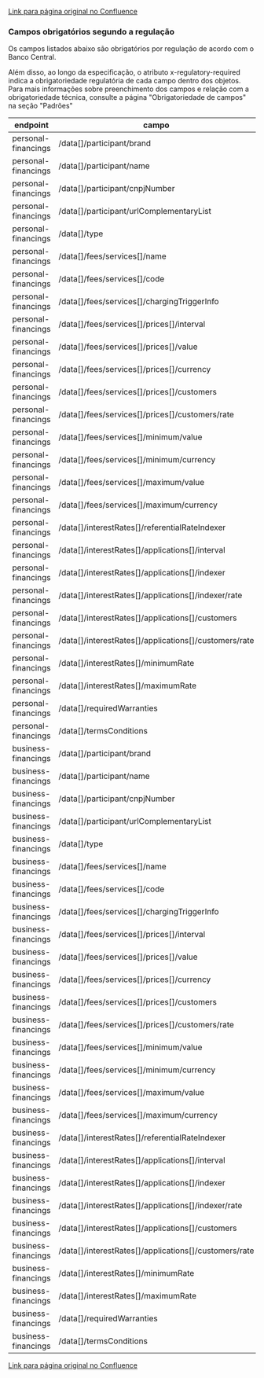 [Link para página original no Confluence](https://openfinancebrasil.atlassian.net/wiki/spaces/OF/pages/223805579)

### Campos obrigatórios segundo a regulação

Os campos listados abaixo são obrigatórios por regulação de acordo com o Banco Central.

Além disso, ao longo da especificação, o atributo x-regulatory-required indica a obrigatoriedade regulatória de cada campo dentro dos objetos. Para mais informações sobre preenchimento dos campos e relação com a obrigatoriedade técnica, consulte a página "Obrigatoriedade de campos" na seção "Padrões"

| **endpoint** | **campo** | **Regulação** |
| --- | --- | --- |
| personal-financings | /data[]/participant/brand | IN n° 371 |
| personal-financings | /data[]/participant/name | IN n° 371 |
| personal-financings | /data[]/participant/cnpjNumber | IN n° 371 |
| personal-financings | /data[]/participant/urlComplementaryList | IN n° 371 |
| personal-financings | /data[]/type | IN n° 371 |
| personal-financings | /data[]/fees/services[]/name | IN n° 371 |
| personal-financings | /data[]/fees/services[]/code | IN n° 371 |
| personal-financings | /data[]/fees/services[]/chargingTriggerInfo | IN n° 371 |
| personal-financings | /data[]/fees/services[]/prices[]/interval | IN n° 371 |
| personal-financings | /data[]/fees/services[]/prices[]/value | IN n° 371 |
| personal-financings | /data[]/fees/services[]/prices[]/currency | IN n° 371 |
| personal-financings | /data[]/fees/services[]/prices[]/customers | IN n° 371 |
| personal-financings | /data[]/fees/services[]/prices[]/customers/rate | IN n° 371 |
| personal-financings | /data[]/fees/services[]/minimum/value | IN n° 371 |
| personal-financings | /data[]/fees/services[]/minimum/currency | IN n° 371 |
| personal-financings | /data[]/fees/services[]/maximum/value | IN n° 371 |
| personal-financings | /data[]/fees/services[]/maximum/currency | IN n° 371 |
| personal-financings | /data[]/interestRates[]/referentialRateIndexer | IN n° 371 |
| personal-financings | /data[]/interestRates[]/applications[]/interval | IN n° 371 |
| personal-financings | /data[]/interestRates[]/applications[]/indexer | IN n° 371 |
| personal-financings | /data[]/interestRates[]/applications[]/indexer/rate | IN n° 371 |
| personal-financings | /data[]/interestRates[]/applications[]/customers | IN n° 371 |
| personal-financings | /data[]/interestRates[]/applications[]/customers/rate | IN n° 371 |
| personal-financings | /data[]/interestRates[]/minimumRate | IN n° 371 |
| personal-financings | /data[]/interestRates[]/maximumRate | IN n° 371 |
| personal-financings | /data[]/requiredWarranties | IN n° 371 |
| personal-financings | /data[]/termsConditions | IN n° 371 |
| business-financings | /data[]/participant/brand | IN n° 371 |
| business-financings | /data[]/participant/name | IN n° 371 |
| business-financings | /data[]/participant/cnpjNumber | IN n° 371 |
| business-financings | /data[]/participant/urlComplementaryList | IN n° 371 |
| business-financings | /data[]/type | IN n° 371 |
| business-financings | /data[]/fees/services[]/name | IN n° 371 |
| business-financings | /data[]/fees/services[]/code | IN n° 371 |
| business-financings | /data[]/fees/services[]/chargingTriggerInfo | IN n° 371 |
| business-financings | /data[]/fees/services[]/prices[]/interval | IN n° 371 |
| business-financings | /data[]/fees/services[]/prices[]/value | IN n° 371 |
| business-financings | /data[]/fees/services[]/prices[]/currency | IN n° 371 |
| business-financings | /data[]/fees/services[]/prices[]/customers | IN n° 371 |
| business-financings | /data[]/fees/services[]/prices[]/customers/rate | IN n° 371 |
| business-financings | /data[]/fees/services[]/minimum/value | IN n° 371 |
| business-financings | /data[]/fees/services[]/minimum/currency | IN n° 371 |
| business-financings | /data[]/fees/services[]/maximum/value | IN n° 371 |
| business-financings | /data[]/fees/services[]/maximum/currency | IN n° 371 |
| business-financings | /data[]/interestRates[]/referentialRateIndexer | IN n° 371 |
| business-financings | /data[]/interestRates[]/applications[]/interval | IN n° 371 |
| business-financings | /data[]/interestRates[]/applications[]/indexer | IN n° 371 |
| business-financings | /data[]/interestRates[]/applications[]/indexer/rate | IN n° 371 |
| business-financings | /data[]/interestRates[]/applications[]/customers | IN n° 371 |
| business-financings | /data[]/interestRates[]/applications[]/customers/rate | IN n° 371 |
| business-financings | /data[]/interestRates[]/minimumRate | IN n° 371 |
| business-financings | /data[]/interestRates[]/maximumRate | IN n° 371 |
| business-financings | /data[]/requiredWarranties | IN n° 371 |
| business-financings | /data[]/termsConditions | IN n° 371 |

[Link para página original no Confluence](https://openfinancebrasil.atlassian.net/wiki/spaces/OF/pages/223805579)